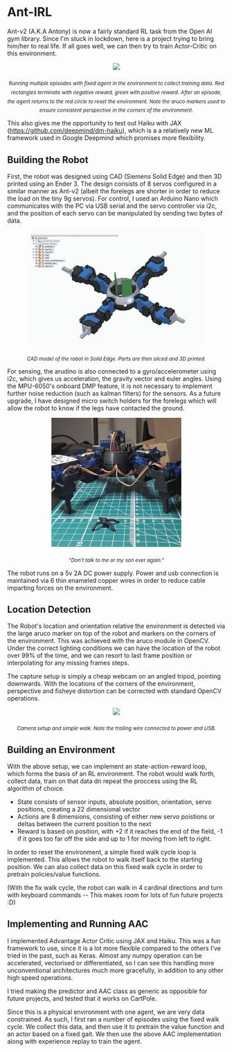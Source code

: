 # Ant-IRL




Ant-v2 (A.K.A Antony) is now a fairly standard RL task from the Open AI gym library. Since I'm stuck in lockdown, here is a project trying to bring him/her to real life. If all goes well, we can then try to train Actor-Critic on this environment.

 <p align="center">
   <img src="https://github.com/charliexchen/Ant-IRL/blob/main/Parts/env_walk.gif" align="centre" width="400" >  
 </p>
<p align="center"><i> <sub>Running multiple episodes with fixed agent in the environment to collect training data. Red rectangles terminate with negative reward, green with positive reward. After an episode, the agent returns to the red circle to reset the environment. Note the aruco markers used to ensure consistent perspective in the corners of the environment. </sub></i> </p>

This also gives me the opportunity to test out Haiku with JAX (https://github.com/deepmind/dm-haiku), which is a a relatively new ML framework used in Google Deepmind which promises more flexibility.

## Building the Robot

First, the robot was designed using CAD (Siemens Solid Edge) and then 3D printed using an Ender 3. The design consists of 8 servos configured in a similar manner as Ant-v2 (albeit the forelegs are shorter in order to reduce the load on the tiny 9g servos). For control, I used an Arduino Nano which communicates with the PC via USB serial and the servo controller via i2c, and the position of each servo can be manipulated by sending two bytes of data.

<p align="center">
   <img src="https://github.com/charliexchen/Ant-IRL/blob/main/Parts/ant.png" width="400">
</p>
<p align="center"><i> <sub>CAD model of the robot in Solid Edge. Parts are then sliced and 3D printed.</sub></i> </p>

For sensing, the arudino is also connected to a gyro/accelerometer using i2c, which gives us acceleration, the gravity vector and euler angles. Using the MPU-6050's onboard DMP feature, it is not necessary to implement further noise reduction (such as kalman filters) for the sensors. As a future upgrade, I have designed micro switch holders for the forelegs which will allow the robot to know if the legs have contacted the ground.

<p align="center">
  <a href="url"><img src="https://github.com/charliexchen/Ant-IRL/blob/main/Parts/ant_irl.png" align="centre" width="300" ></a>
</p>
<p align="center"><i> <sub>"Don't talk to me or my son ever again."</sub></i> </p>

The robot runs on a 5v 2A DC power supply. Power and usb connection is maintained via 6 thin enameled copper wires in order to reduce cable imparting forces on the environment.

## Location Detection

The Robot's location and orientation relative the environment is detected via the large aruco marker on top of the robot and markers on the corners of the environment. This was achieved with the aruco module in OpenCV. Under the correct lighting conditions we can have the location of the robot over 99% of the time, and we can resort to last frame position or interpolating for any missing frames steps.

The capture setup is simply a cheap webcam on an angled tripod, pointing downwards. With the locations of the corners of the environment, perspective and fisheye distortion can be corrected with standard OpenCV operations.

<p align="center">
  <a href="url"><img src="https://github.com/charliexchen/Ant-IRL/blob/main/Parts/walk.gif" align="centre" width="400" ></a>
</p>
<p align="center"><i> <sub>Camera setup and simple walk. Note the trailing wire connected to power and USB.</sub></i></p>

## Building an Environment

With the above setup, we can implement an state-action-reward loop, which forms the basis of an RL environment. The robot would walk forth, collect data, train on that data dn repeat the proccess using the RL algorithm of choice. 

* State consists of sensor inputs, absolute position, orientation, servo positions, creating a 22 dimensional vector
* Actions are 8 dimensions, consisting of either new servo poistions or deltas between the current position to the next
* Reward is based on position, with +2 if it reaches the end of the field, -1 if it goes too far off the side and up to 1 for moving from left to right.

In order to reset the environment, a simple fixed walk cycle loop is implemented. This allows the robot to walk itself back to the starting position. We can also collect data on this fixed walk cycle in order to pretrain policies/value functions.

(With the fix walk cycle, the robot can walk in 4 cardinal directions and turn with keyboard commands -- This makes room for lots of fun future projects :D)

## Implementing and Running AAC

I implemented Advantage Actor Critic using JAX and Haiku. This was a fun framework to use, since it is a lot more flexible compared to the others I've tried in the past, such as Keras. Almost any numpy operation can be accelerated, vectorised or differentiated, so I can see this handling more unconventional architectures much more gracefully, in addition to any other high speed operations.

I tried making the predictor and AAC class as generic as opposible for future projects, and tested that it works on CartPole.

Since this is a physical environment with one agent, we are very data constrained. As such, I first ran a number of episodes using the fixed walk cycle. We collect this data, and then use it to pretrain the value function and an actor based on a fixed gait. We then use the above AAC implementation along with experience replay to train the agent. 

